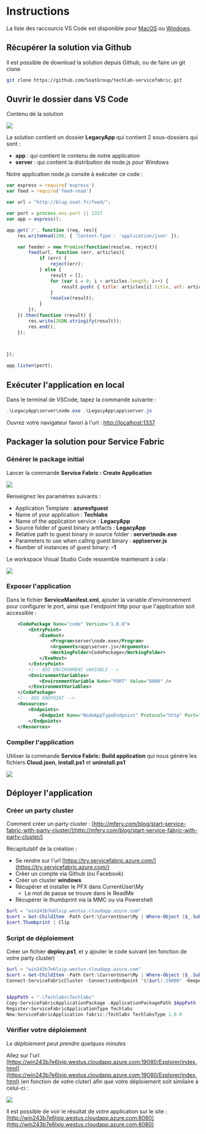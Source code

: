 # Instructions

La liste des raccourcis VS Code est disponible pour [MacOS](https://code.visualstudio.com/shortcuts/keyboard-shortcuts-macos.pdf) ou [Windows](https://code.visualstudio.com/shortcuts/keyboard-shortcuts-windows.pdf).

## Récupérer la solution via Github

Il est possible de download la solution depuis Github, ou de faire un git clone

```bash
git clone https://github.com/SoatGroup/techlab-servicefabric.git
```

## Ouvrir le dossier dans VS Code

Contenu de la solution

![](assets/01-start-solution.png)

La solution contient un dossier **LegacyApp** qui contient 2 sous-dossiers qui sont :
* **app** : qui contient le contenu de notre application
* **server** : qui contient la distribution de node.js pour Windows

Notre application node.js consite à exécuter ce code : 

```js
var express = require('express')
var feed = require('feed-read')

var url = "http://blog.soat.fr/feed/";

var port = process.env.port || 1337
var app = express(); 

app.get('/', function (req, res){
    res.writeHead(200, { 'Content-Type': 'application/json' });

    var feeder = new Promise(function(resolve, reject){
        feed(url, function (err, articles){
            if (err) {
                reject(err);
            } else {
                result = [];
                for (var i = 0; i < articles.length; i++) {
                    result.push( { title: articles[i].title, url: articles[i].url, author: articles[i].author, date: articles[i].published });
                }
                resolve(result);
            }
        });
    }).then(function (result) {
        res.write(JSON.stringify(result));
        res.end();
    });

    

});

app.listen(port);
```

## Exécuter l'application en local

Dans le terminal de VSCode, tapez la commande suivante : 

```powershell
.\LegacyApp\server\node.exe .\LegacyApp\app\server.js
```

Ouvrez votre navigateur favori à l'url : [http://localhost:1337](http://localhost:1337)

## Packager la solution pour Service Fabric

### Générer le package initial 

Lancer la commande **Service Fabric : Create Application**

![](assets/02-vscode-commands.png)

Renseignez les paramètres suivants : 
* Application Template : **azuresfguest**
* Name of your application : **Techlabs**
* Name of the application service : **LegacyApp**
* Source folder of guest binary artifacts : **LegacyApp**
* Relative path to guest binary in source folder : **server\node.exe**
* Parameters to use when calling guest binary : **app\server.js**
* Number of instances of guest binary: **-1**

Le workspace Visual Studio Code ressemble maintenant à cela :

![](assets/03-servicefabric-solution.png)

### Exposer l'application 

Dans le fichier **ServiceManifest.xml**, ajouter la variable d'environnement pour configurer le port, ainsi que l'endpoint http pour que l'application soit accessible : 

```xml
    <CodePackage Name="code" Version="1.0.0">
        <EntryPoint>
            <ExeHost>
                <Program>server\node.exe</Program>
                <Arguments>app\server.js</Arguments>
                <WorkingFolder>CodePackage</WorkingFolder>
            </ExeHost>
        </EntryPoint>
        <!-- ADD ENVIRONMENT VARIABLE -->
        <EnvironmentVariables>
            <EnvironmentVariable Name="PORT" Value="8080" />
        </EnvironmentVariables>
    </CodePackage>
    <!-- ADD ENDPOINT -->
    <Resources>
        <Endpoints>
            <Endpoint Name="NodeAppTypeEndpoint" Protocol="http" Port="8080" UriScheme="http" Type="Input" />
        </Endpoints>
    </Resources>
```

### Compiler l'application 

Utiliser la commande **Service Fabric: Build application** qui nous génère les fichiers **Cloud.json**, **install.ps1** et **uninstall.ps1**

![](assets/04-servicefabric-afterbuild.png)

## Déployer l'application 

### Créer un party cluster

Comment créer un party cluster : [http://mfery.com/blog/start-service-fabric-with-party-cluster/](http://mfery.com/blog/start-service-fabric-with-party-cluster/)

Récapitulatif de la création : 

* Se rendre sur l'url [https://try.servicefabric.azure.com/](https://try.servicefabric.azure.com/)
* Créer un compte via Github (ou Facebook)
* Créer un cluster **windows**
* Récupérer et installer le PFX dans CurrentUser\My
    * Le mot de passe se trouve dans le ReadMe
* Récupérer le thumbprint via la MMC ou via Powershell
```powershell
$url = "win243b7e6lxip.westus.cloudapp.azure.com"
$cert = Get-ChildItem -Path Cert:\CurrentUser\My | Where-Object {$_.Subject -eq "cn=$url"} 
$cert.Thumbprint | Clip
```

### Script de déploiement

Créer un fichier **deploy.ps1**, et y ajouter le code suivant (en fonction de votre party cluster)

```powershell
$url = "win243b7e6lxip.westus.cloudapp.azure.com"
$cert = Get-ChildItem -Path Cert:\CurrentUser\My | Where-Object {$_.Subject -eq "cn=$url"} 
Connect-ServiceFabricCluster -ConnectionEndpoint "$($url):19000" -KeepAliveIntervalInSec 10 -X509Credential -ServerCertThumbprint $cert.Thumbprint -FindType 'FindByThumbprint' -FindValue $cert.Thumbprint -StoreLocation 'CurrentUser' -StoreName 'My' -Verbose


$AppPath = ".\Techlabs\Techlabs"
Copy-ServiceFabricApplicationPackage -ApplicationPackagePath $AppPath -ApplicationPackagePathInImageStore Techlabs -CompressPackage
Register-ServiceFabricApplicationType Techlabs
New-ServiceFabricApplication fabric:/Techlabs TechlabsType 1.0.0
```

### Vérifier votre déploiement

*Le déploiement peut prendre quelques minutes*

Allez sur l'url [https://win243b7e6lxip.westus.cloudapp.azure.com:19080/Explorer/index.html](https://win243b7e6lxip.westus.cloudapp.azure.com:19080/Explorer/index.html) (en fonction de votre cluter) afin que votre déploiement soit similaire à celui-ci : 

![](assets/05-servicefabric-result.png)

Il est possible de voir le résultat de votre application sur le site : 
[http://win243b7e6lxip.westus.cloudapp.azure.com:8080](http://win243b7e6lxip.westus.cloudapp.azure.com:8080) 

